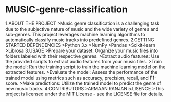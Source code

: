 # MUSIC-genre-classification
1.ABOUT THE PROJECT
    >Music genre classification is a challenging task due to the subjective nature of music and the wide variety of genres and sub-genres. This project           leverages machine learning algorithms to automatically classify music tracks into predefined genres.
2.GETTING STARTED
DEPENDENCIES
    >Python 3.x
    >NumPy
    >Pandas
    >Scikit-learn
    >Librosa
3.USAGE
    >Prepare your dataset: Organize your music files into folders labeled with their respective genres.
    >Extract audio features: Use the provided scripts to extract audio features from your music files.
    >Train the model: Run the training script to train the machine learning model on the extracted features.
    >Evaluate the model: Assess the performance of the trained model using metrics such as accuracy, precision, recall, and F1-score.
    >Make predictions: Utilize the trained model to predict the genre of new music tracks.
4.CONTRIBUTORS
    >ARMAAN RANJAN
5.LISENCE
    >This project is licensed under the MIT License - see the LICENSE file for details.

    
    
